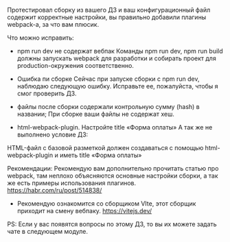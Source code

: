 Протестировал сборку из вашего ДЗ и ваш конфигурационный файл содержит корректные настройки, вы правильно добавили плагины webpack-а, за что вам плюсик. 

Что можно исправить:
- npm run dev не содержат вебпак
Команды npm run dev, npm run build должны запускать webpack для разработки и собирать проект для production-окружения соответственно.

- Ошибка пи сборке
Сейчас при запуске сборки с npm run dev, наблюдаю следующую ошибку. Исправьте ее, пожалуйста, чтобы я смог проверить ДЗ.

- файлы после сборки содержали контрольную сумму (hash) в названии;
При сборке ваши файлы не содержат хеш.

- html-webpack-plugin. Настройте title «Форма оплаты»
А так же не выполнено условие ДЗ:

HTML-файл с базовой разметкой должен создаваться с помощью html-webpack-plugin и иметь title «Форма оплаты»

Рекомендации:
Рекомендую вам дополнительно прочитать статью про webpack, там неплохо объясняются основные настройки сборки, а так же есть примеры использования плагинов.
https://habr.com/ru/post/514838/

- Рекомендую ознакомится со сборщиком VIte, этот сборщик приходит на смену вебпаку.
https://vitejs.dev/

PS: Если у вас появятся вопросы по этому ДЗ, то вы их можете задать чате в следующем модуле.
